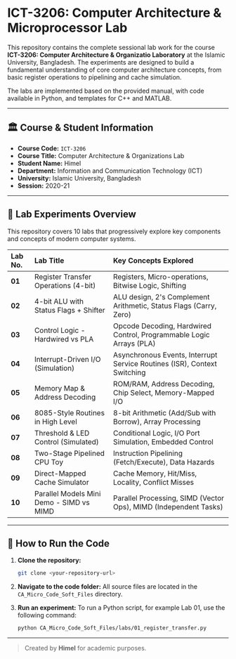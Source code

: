# ICT-3206: Computer Architecture & Microprocessor Lab

This repository contains the complete sessional lab work for the course **ICT-3206: Computer Architecture & Organizatio Laboratory** at the Islamic University, Bangladesh. The experiments are designed to build a fundamental understanding of core computer architecture concepts, from basic register operations to pipelining and cache simulation.

The labs are implemented based on the provided manual, with code available in Python, and templates for C++ and MATLAB.

---

## 🏛️ Course & Student Information

* **Course Code:** `ICT-3206`
* **Course Title:** Computer Architecture & Organizations Lab
* **Student Name:** Himel
* **Department:** Information and Communication Technology (ICT)
* **University:** Islamic University, Bangladesh
* **Session:** 2020-21

---

## 🔬 Lab Experiments Overview

This repository covers 10 labs that progressively explore key components and concepts of modern computer systems.

| Lab No. | Lab Title | Key Concepts Explored |
| :--- | :--- | :--- |
| **01** | Register Transfer Operations (4-bit) | Registers, Micro-operations, Bitwise Logic, Shifting |
| **02** | 4-bit ALU with Status Flags + Shifter | ALU design, 2's Complement Arithmetic, Status Flags (Carry, Zero) |
| **03** | Control Logic - Hardwired vs PLA | Opcode Decoding, Hardwired Control, Programmable Logic Arrays (PLA) |
| **04** | Interrupt-Driven I/O (Simulation) | Asynchronous Events, Interrupt Service Routines (ISR), Context Switching |
| **05** | Memory Map & Address Decoding | ROM/RAM, Address Decoding, Chip Select, Memory-Mapped I/O |
| **06** | 8085-Style Routines in High Level | 8-bit Arithmetic (Add/Sub with Borrow), Array Processing |
| **07** | Threshold & LED Control (Simulated) | Conditional Logic, I/O Port Simulation, Embedded Control |
| **08** | Two-Stage Pipelined CPU Toy | Instruction Pipelining (Fetch/Execute), Data Hazards |
| **09** | Direct-Mapped Cache Simulator | Cache Memory, Hit/Miss, Locality, Conflict Misses |
| **10** | Parallel Models Mini Demo - SIMD vs MIMD | Parallel Processing, SIMD (Vector Ops), MIMD (Independent Tasks) |

---

## 🚀 How to Run the Code

1.  **Clone the repository:**
    ```bash
    git clone <your-repository-url>
    ```

2.  **Navigate to the code folder:**
    All source files are located in the `CA_Micro_Code_Soft_Files` directory.

3.  **Run an experiment:**
    To run a Python script, for example Lab 01, use the following command:
    ```bash
    python CA_Micro_Code_Soft_Files/labs/01_register_transfer.py
    ```

---

> Created by **Himel** for academic purposes.
